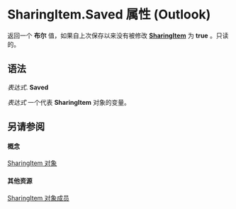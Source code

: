 
# SharingItem.Saved 属性 (Outlook)

返回一个 **布尔** 值，如果自上次保存以来没有被修改 **[SharingItem](63dd3451-44f3-7cc4-c6e2-7dad5835a7d2.md)** 为 **true** 。只读的。


## 语法

 _表达式_. **Saved**

 _表达式_ 一个代表 **SharingItem** 对象的变量。


## 另请参阅


#### 概念


[SharingItem 对象](63dd3451-44f3-7cc4-c6e2-7dad5835a7d2.md)
#### 其他资源


[SharingItem 对象成员](719ad60e-2242-2c54-778f-006b61690389.md)